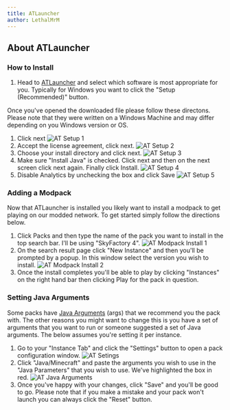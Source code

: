 ```yaml
---
title: ATLauncher
author: LethalMrM
---
```


## About ATLauncher


### How to Install
1. Head to [ATLauncher](https://atlauncher.com/downloads) and select which software is most appropriate for you. Typically for Windows you want to click the "Setup (Recommended)" button.

Once you've opened the downloaded file please follow these directons. Please note that they were written on a Windows Machine and may differ depending on you Windows version or OS.

1. Click next
![AT Setup 1](/assets/images/atlauncher/at_setup_1.png)
2. Accept the license agreement, click next. 
![AT Setup 2](/assets/images/atlauncher/at_setup_2.png)
3. Choose your install directory and click next.
![AT Setup 3](/assets/images/atlauncher/at_setup_3.png)
4. Make sure "Install Java" is checked. Click next and then on the next screen click next again. Finally click Install.
![AT Setup 4](/assets/images/atlauncher/at_setup_4.png)
5. Disable Analytics by unchecking the box and click Save
![AT Setup 5](/assets/images/atlauncher/at_setup_5.png)

### Adding a Modpack

Now that ATLauncher is installed you likely want to install a modpack to get playing on our modded network. To get started simply follow the directions below.

1. Click Packs and then type the name of the pack you want to install in the top search bar. I'll be using "SkyFactory 4".
![AT Modpack Install 1](/assets/images/atlauncher/at_modpack_install_1.png)
2. On the search result page click "New Instance" and then you'll be prompted by a popup. In this window select the version you wish to install.
![AT Modpack Install 2](/assets/images/atlauncher/at_modpack_install_2.png)
3. Once the install completes you'll be able to play by clicking "Instances" on the right hand bar then clicking Play for the pack in question.

### Setting Java Arguments
Some packs have [Java Arguments](/home/guides/java-args/) (args) that we recommend you the pack with. The other reasons you might want to change this is you have a set of arguments that you want to run or someone suggested a set of Java arguments. The below assumes you're setting it per instance.

1. Go to your "Instance Tab" and click the "Settings" button to open a pack configuration window.
![AT Setings](/assets/images/atlauncher/at_settings_1.png)
2. Click "Java/Minecraft" and paste the arguments you wish to use in the "Java Parameters" that you wish to use. We've highlighted the box in red.
![AT Java Arguments](/assets/images/atlauncher/at_java_arguments.png)
3. Once you've happy with your changes, click "Save" and you'll be good to go. Please note that if you make a mistake and your pack won't launch you can always click the "Reset" button.